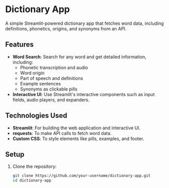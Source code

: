 # Dictionary App

A simple Streamlit-powered dictionary app that fetches word data, including definitions, phonetics, origins, and synonyms from an API.

## Features

- **Word Search**: Search for any word and get detailed information, including:
  - Phonetic transcription and audio
  - Word origin
  - Part of speech and definitions
  - Example sentences
  - Synonyms as clickable pills
- **Interactive UI**: Use Streamlit's interactive components such as input fields, audio players, and expanders.

## Technologies Used

- **Streamlit**: For building the web application and interactive UI.
- **requests**: To make API calls to fetch word data.
- **Custom CSS**: To style elements like pills, examples, and footer.

## Setup

1. Clone the repository:
   ```bash
   git clone https://github.com/your-username/dictionary-app.git
   cd dictionary-app
